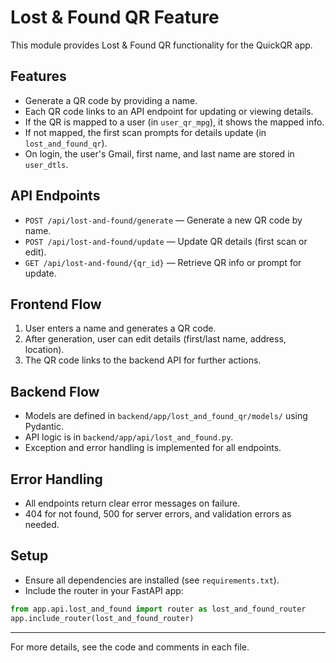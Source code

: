 # Lost & Found QR Feature

This module provides Lost & Found QR functionality for the QuickQR app.

## Features
- Generate a QR code by providing a name.
- Each QR code links to an API endpoint for updating or viewing details.
- If the QR is mapped to a user (in `user_qr_mpg`), it shows the mapped info.
- If not mapped, the first scan prompts for details update (in `lost_and_found_qr`).
- On login, the user's Gmail, first name, and last name are stored in `user_dtls`.

## API Endpoints
- `POST /api/lost-and-found/generate` — Generate a new QR code by name.
- `POST /api/lost-and-found/update` — Update QR details (first scan or edit).
- `GET /api/lost-and-found/{qr_id}` — Retrieve QR info or prompt for update.

## Frontend Flow
1. User enters a name and generates a QR code.
2. After generation, user can edit details (first/last name, address, location).
3. The QR code links to the backend API for further actions.

## Backend Flow
- Models are defined in `backend/app/lost_and_found_qr/models/` using Pydantic.
- API logic is in `backend/app/api/lost_and_found.py`.
- Exception and error handling is implemented for all endpoints.

## Error Handling
- All endpoints return clear error messages on failure.
- 404 for not found, 500 for server errors, and validation errors as needed.

## Setup
- Ensure all dependencies are installed (see `requirements.txt`).
- Include the router in your FastAPI app:

```python
from app.api.lost_and_found import router as lost_and_found_router
app.include_router(lost_and_found_router)
```

---
For more details, see the code and comments in each file.

